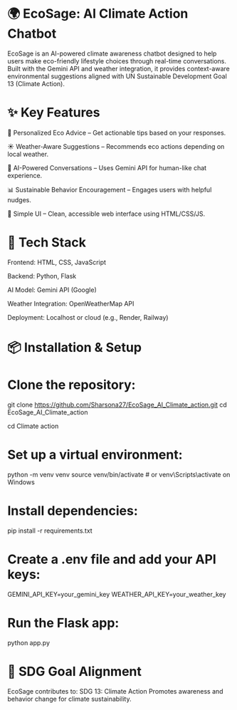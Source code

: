 # 🌍 EcoSage: AI Climate Action Chatbot
EcoSage is an AI-powered climate awareness chatbot designed to help users make eco-friendly lifestyle choices through real-time conversations. Built with the Gemini API and weather integration, it provides context-aware environmental suggestions aligned with UN Sustainable Development Goal 13 (Climate Action).

# ✨ Key Features
🌿 Personalized Eco Advice – Get actionable tips based on your responses.

☀️ Weather-Aware Suggestions – Recommends eco actions depending on local weather.

🧠 AI-Powered Conversations – Uses Gemini API for human-like chat experience.

📊 Sustainable Behavior Encouragement – Engages users with helpful nudges.

🔐 Simple UI – Clean, accessible web interface using HTML/CSS/JS.

# 🧰 Tech Stack
Frontend: HTML, CSS, JavaScript

Backend: Python, Flask

AI Model: Gemini API (Google)

Weather Integration: OpenWeatherMap API

Deployment: Localhost or cloud (e.g., Render, Railway)

# 📦 Installation & Setup
# Clone the repository:
git clone https://github.com/Sharsona27/EcoSage_AI_Climate_action.git
cd EcoSage_AI_Climate_action

cd Climate action

# Set up a virtual environment:
python -m venv venv
source venv/bin/activate  # or venv\Scripts\activate on Windows

# Install dependencies:
pip install -r requirements.txt

# Create a .env file and add your API keys:
GEMINI_API_KEY=your_gemini_key
WEATHER_API_KEY=your_weather_key

# Run the Flask app:
python app.py


# 🎯 SDG Goal Alignment
EcoSage contributes to:
SDG 13: Climate Action
Promotes awareness and behavior change for climate sustainability.



